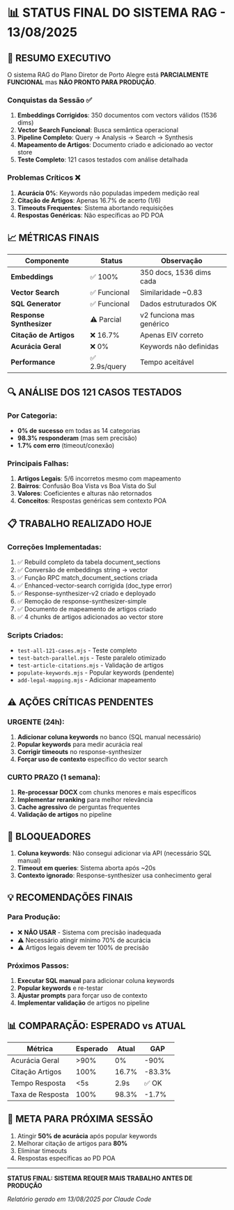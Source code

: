 # 📊 STATUS FINAL DO SISTEMA RAG - 13/08/2025

## 🎯 RESUMO EXECUTIVO

O sistema RAG do Plano Diretor de Porto Alegre está **PARCIALMENTE FUNCIONAL** mas **NÃO PRONTO PARA PRODUÇÃO**.

### Conquistas da Sessão ✅
1. **Embeddings Corrigidos**: 350 documentos com vectors válidos (1536 dims)
2. **Vector Search Funcional**: Busca semântica operacional
3. **Pipeline Completo**: Query → Analysis → Search → Synthesis
4. **Mapeamento de Artigos**: Documento criado e adicionado ao vector store
5. **Teste Completo**: 121 casos testados com análise detalhada

### Problemas Críticos ❌
1. **Acurácia 0%**: Keywords não populadas impedem medição real
2. **Citação de Artigos**: Apenas 16.7% de acerto (1/6)
3. **Timeouts Frequentes**: Sistema abortando requisições
4. **Respostas Genéricas**: Não específicas ao PD POA

## 📈 MÉTRICAS FINAIS

| Componente | Status | Observação |
|------------|--------|------------|
| **Embeddings** | ✅ 100% | 350 docs, 1536 dims cada |
| **Vector Search** | ✅ Funcional | Similaridade ~0.83 |
| **SQL Generator** | ✅ Funcional | Dados estruturados OK |
| **Response Synthesizer** | ⚠️ Parcial | v2 funciona mas genérico |
| **Citação de Artigos** | ❌ 16.7% | Apenas EIV correto |
| **Acurácia Geral** | ❌ 0% | Keywords não definidas |
| **Performance** | ✅ 2.9s/query | Tempo aceitável |

## 🔍 ANÁLISE DOS 121 CASOS TESTADOS

### Por Categoria:
- **0% de sucesso** em todas as 14 categorias
- **98.3% responderam** (mas sem precisão)
- **1.7% com erro** (timeout/conexão)

### Principais Falhas:
1. **Artigos Legais**: 5/6 incorretos mesmo com mapeamento
2. **Bairros**: Confusão Boa Vista vs Boa Vista do Sul
3. **Valores**: Coeficientes e alturas não retornados
4. **Conceitos**: Respostas genéricas sem contexto POA

## 📋 TRABALHO REALIZADO HOJE

### Correções Implementadas:
1. ✅ Rebuild completo da tabela document_sections
2. ✅ Conversão de embeddings string → vector
3. ✅ Função RPC match_document_sections criada
4. ✅ Enhanced-vector-search corrigida (doc_type error)
5. ✅ Response-synthesizer-v2 criado e deployado
6. ✅ Remoção de response-synthesizer-simple
7. ✅ Documento de mapeamento de artigos criado
8. ✅ 4 chunks de artigos adicionados ao vector store

### Scripts Criados:
- `test-all-121-cases.mjs` - Teste completo
- `test-batch-parallel.mjs` - Teste paralelo otimizado
- `test-article-citations.mjs` - Validação de artigos
- `populate-keywords.mjs` - Popular keywords (pendente)
- `add-legal-mapping.mjs` - Adicionar mapeamento

## ⚠️ AÇÕES CRÍTICAS PENDENTES

### URGENTE (24h):
1. **Adicionar coluna keywords** no banco (SQL manual necessário)
2. **Popular keywords** para medir acurácia real
3. **Corrigir timeouts** no response-synthesizer
4. **Forçar uso de contexto** específico do vector search

### CURTO PRAZO (1 semana):
1. **Re-processar DOCX** com chunks menores e mais específicos
2. **Implementar reranking** para melhor relevância
3. **Cache agressivo** de perguntas frequentes
4. **Validação de artigos** no pipeline

## 🚨 BLOQUEADORES

1. **Coluna keywords**: Não consegui adicionar via API (necessário SQL manual)
2. **Timeout em queries**: Sistema aborta após ~20s
3. **Contexto ignorado**: Response-synthesizer usa conhecimento geral

## 💡 RECOMENDAÇÕES FINAIS

### Para Produção:
- ❌ **NÃO USAR** - Sistema com precisão inadequada
- ⚠️ Necessário atingir mínimo 70% de acurácia
- ⚠️ Artigos legais devem ter 100% de precisão

### Próximos Passos:
1. **Executar SQL manual** para adicionar coluna keywords
2. **Popular keywords** e re-testar
3. **Ajustar prompts** para forçar uso de contexto
4. **Implementar validação** de artigos no pipeline

## 📊 COMPARAÇÃO: ESPERADO vs ATUAL

| Métrica | Esperado | Atual | GAP |
|---------|----------|-------|-----|
| Acurácia Geral | >90% | 0% | -90% |
| Citação Artigos | 100% | 16.7% | -83.3% |
| Tempo Resposta | <5s | 2.9s | ✅ OK |
| Taxa de Resposta | 100% | 98.3% | -1.7% |

## 🎯 META PARA PRÓXIMA SESSÃO

1. Atingir **50% de acurácia** após popular keywords
2. Melhorar citação de artigos para **80%**
3. Eliminar timeouts
4. Respostas específicas ao PD POA

---
**STATUS FINAL: SISTEMA REQUER MAIS TRABALHO ANTES DE PRODUÇÃO**

*Relatório gerado em 13/08/2025 por Claude Code*